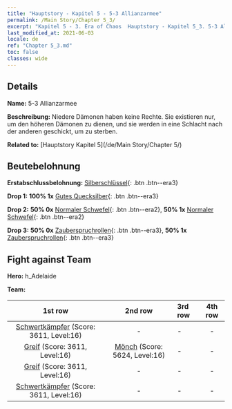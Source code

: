```yaml
---
title: "Hauptstory - Kapitel 5 - 5-3 Allianzarmee"
permalink: /Main Story/Chapter 5_3/
excerpt: "Kapitel 5 - 3. Era of Chaos  Hauptstory - Kapitel 5_3. 5-3 Allianzarmee"
last_modified_at: 2021-06-03
locale: de
ref: "Chapter 5_3.md"
toc: false
classes: wide
---
```


## Details

 **Name:** 5-3 Allianzarmee

 **Beschreibung:** Niedere Dämonen haben keine Rechte. Sie existieren nur, um den höheren Dämonen zu dienen, und sie werden in eine Schlacht nach der anderen geschickt, um zu sterben.

 **Related to:** [Hauptstory Kapitel 5](/de/Main Story/Chapter 5/)

## Beutebelohnung

 **Erstabschlussbelohnung:** [Silberschlüssel](/ItemsDE/con_693/){: .btn .btn--era3}

 **Drop 1:** **100% 1x** [Gutes Quecksilber](/ItemsDE/mat_14/){: .btn .btn--era3}

 **Drop 2:** **50% 0x** [Normaler Schwefel](/ItemsDE/mat_9/){: .btn .btn--era2}, **50% 1x** [Normaler Schwefel](/ItemsDE/mat_9/){: .btn .btn--era2}

 **Drop 3:** **50% 0x** [Zauberspruchrollen](/ItemsDE/con_694/){: .btn .btn--era3}, **50% 1x** [Zauberspruchrollen](/ItemsDE/con_694/){: .btn .btn--era3}


## Fight against Team
 **Hero:** h_Adelaide

 **Team:**


  | 1st row | 2nd row | 3rd row | 4th row |
  |:----:|:----:|:----|:----:|
  | [Schwertkämpfer](/de/units/Swordsman/) (Score: 3611, Level:16)  | - | - | - |
  | [Greif](/de/units/Griffin/) (Score: 3611, Level:16)  | [Mönch](/de/units/Monk/) (Score: 5624, Level:16)  | - | - |
  | [Greif](/de/units/Griffin/) (Score: 3611, Level:16)  | - | - | - |
  | [Schwertkämpfer](/de/units/Swordsman/) (Score: 3611, Level:16)  | - | - | - |


